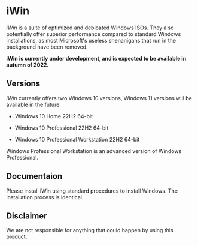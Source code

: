 # iWin
*iWin* is a suite of optimized and debloated Windows ISOs. They also potentially offer superior performance compared to standard Windows installations, as most Microsoft's useless shenanigans that run in the background have been removed.

**iWin is currently under development, and is expected to be available in autumn of 2022.**

## Versions

*iWin* currently offers two Windows 10 versions, Windows 11 versions will be available in the future.

* Windows 10 Home 22H2 64-bit

* Windows 10 Professional 22H2 64-bit

* Windows 10 Professional Workstation 22H2 64-bit

Windows Professional Workstation is an advanced version of Windows Professional.

## Documentaion

Please install iWin using standard procedures to install Windows. The installation process is identical.

## Disclaimer

We are not responsible for anything that could happen by using this product.
